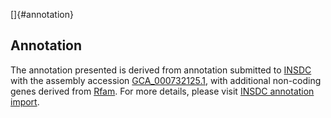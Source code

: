 []{#annotation}

Annotation
----------

The annotation presented is derived from annotation submitted to
[INSDC](http://www.insdc.org) with the assembly accession
[GCA\_000732125.1](http://www.ebi.ac.uk/ena/data/view/GCA_000732125.1),
with additional non-coding genes derived from
[Rfam](http://rfam.xfam.org/). For more details, please visit [INSDC
annotation
import](http://ensemblgenomes.org/info/data/insdc_annotation).
